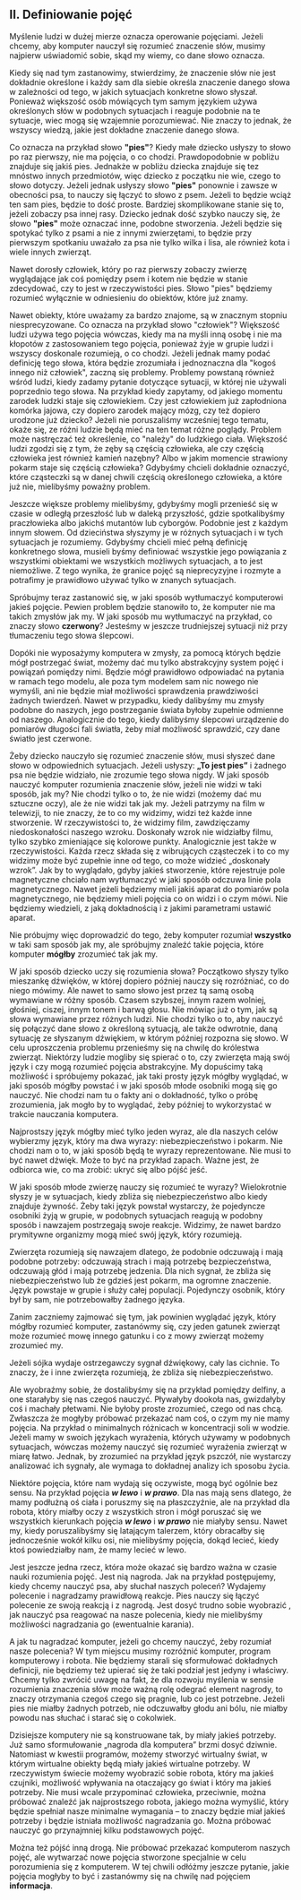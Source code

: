 ## II. Definiowanie pojęć

Myślenie ludzi w dużej mierze oznacza operowanie pojęciami.
Jeżeli chcemy, aby komputer nauczył się rozumieć znaczenie słów, musimy najpierw uświadomić sobie,
skąd my wiemy, co dane słowo oznacza.

Kiedy się nad tym zastanowimy, stwierdzimy, że znaczenie słów nie jest dokładnie określone
i każdy sam dla siebie określa znaczenie danego słowa w zależności od tego, w jakich sytuacjach konkretne słowo słyszał.
Ponieważ większość osób mówiących tym samym językiem używa określonych słów w podobnych sytuacjach
i reaguje podobnie na te sytuacje, wiec mogą się wzajemnie porozumiewać. Nie znaczy to jednak, że wszyscy wiedzą,
jakie jest dokładne znaczenie danego słowa. 

Co oznacza na przykład słowo **"pies"**? Kiedy małe dziecko usłyszy to słowo po raz pierwszy, nie ma pojęcia, o co chodzi.
Prawdopodobnie w pobliżu znajduje się jakiś pies. Jednakże w pobliżu dziecka znajduje się tez mnóstwo innych przedmiotów,
więc dziecko z początku nie wie, czego to słowo dotyczy. Jeżeli jednak usłyszy słowo **"pies"** ponownie i zawsze w obecności psa,
to nauczy się łączyć to słowo z psem. Jeżeli to będzie wciąż ten sam pies, będzie to dość proste.
Bardziej skomplikowane stanie się to, jeżeli zobaczy psa innej rasy. Dziecko jednak dość szybko nauczy się,
że słowo **"pies"** może oznaczać inne, podobne stworzenia. Jeżeli będzie się spotykać tylko z psami a nie z innymi zwierzętami,
to będzie przy pierwszym spotkaniu uważało za psa nie tylko wilka i lisa, ale również kota i wiele innych zwierząt. 

Nawet dorosły człowiek, który po raz pierwszy zobaczy zwierzę wyglądające jak coś pomiędzy psem i kotem
nie będzie w stanie zdecydować, czy to jest w rzeczywistości pies.
Słowo "pies" będziemy rozumieć wyłącznie w odniesieniu do obiektów, które już znamy.

Nawet obiekty, które uważamy za bardzo znajome, są w znacznym stopniu niesprecyzowane.
Co oznacza na przykład słowo "człowiek"? Większość ludzi używa tego pojęcia wówczas, kiedy ma na myśli inną osobę
i nie ma kłopotów z zastosowaniem tego pojęcia, ponieważ żyje w grupie ludzi i wszyscy doskonale rozumieją, o co chodzi.
Jeżeli jednak mamy podać definicję tego słowa, która będzie zrozumiała i jednoznaczna dla "kogoś innego niż człowiek",
zaczną się problemy. Problemy powstaną również wśród ludzi, kiedy zadamy pytanie dotyczące sytuacji,
w której nie używali poprzednio tego słowa. Na przykład kiedy zapytamy, od jakiego momentu zarodek ludzki staje się człowiekiem.
Czy jest człowiekiem już zapłodniona komórka jajowa, czy dopiero zarodek mający mózg, czy też dopiero urodzone już dziecko?
Jeżeli nie poruszaliśmy wcześniej tego tematu, okaże się, ze różni ludzie będą mieć na ten temat różne poglądy.
Problem może nastręczać też określenie, co "należy" do ludzkiego ciała. Większość ludzi zgodzi się z tym,
że zęby są częścią człowieka, ale czy częścią człowieka jest również kamień nazębny?
Albo w jakim momencie strawiony pokarm staje się częścią człowieka? Gdybyśmy chcieli dokładnie oznaczyć,
które cząsteczki są w danej chwili częścią określonego człowieka, a które już nie, mielibyśmy poważny problem.

Jeszcze większe problemy mielibyśmy, gdybyśmy mogli przenieść się w czasie w odległą przeszłość lub w daleką przyszłość,
gdzie spotkalibyśmy praczłowieka albo jakichś mutantów lub cyborgów. Podobnie jest z każdym innym słowem.
Od dzieciństwa słyszymy je w różnych sytuacjach i w tych sytuacjach je rozumiemy.
Gdybyśmy chcieli mieć pełną definicję konkretnego słowa, musieli byśmy definiować wszystkie jego powiązania z wszystkimi
obiektami we wszystkich możliwych sytuacjach, a to jest niemożliwe. Z tego wynika, że granice pojęć są nieprecyzyjne
i rozmyte a potrafimy je prawidłowo używać tylko w znanych sytuacjach.

Spróbujmy teraz zastanowić się, w jaki sposób wytłumaczyć komputerowi jakieś pojęcie.
Pewien problem będzie stanowiło to, że komputer nie ma takich zmysłów jak my.
W jaki sposób mu wytłumaczyć na przykład, co znaczy słowo **czerwony**?
Jesteśmy w jeszcze trudniejszej sytuacji niż przy tłumaczeniu tego słowa ślepcowi.

Dopóki nie wyposażymy komputera w zmysły, za pomocą których będzie mógł postrzegać świat,
możemy dać mu tylko abstrakcyjny system pojęć i powiązań pomiędzy nimi. Będzie mógł prawidłowo odpowiadać na pytania
w ramach tego modelu, ale poza tym modelem sam nic nowego nie wymyśli, ani nie będzie miał możliwości
sprawdzenia prawdziwości żadnych twierdzeń. Nawet w przypadku, kiedy dalibyśmy mu zmysły podobne do naszych,
jego postrzeganie świata byłoby zupełnie odmienne od naszego. Analogicznie do tego, kiedy dalibyśmy ślepcowi
urządzenie do pomiarów długości fali światła, żeby miał możliwość sprawdzić, czy dane światło jest czerwone.

Żeby dziecko nauczyło się rozumieć znaczenie słów, musi słyszeć dane słowo w odpowiednich sytuacjach.
Jeżeli usłyszy: **„To jest pies”** i żadnego psa nie będzie widziało, nie zrozumie tego słowa nigdy.
W jaki sposób nauczyć komputer rozumienia znaczenie słów, jeżeli nie widzi w taki sposób, jak my?
Nie chodzi tylko o to, że nie widzi (możemy dać mu sztuczne oczy), ale że nie widzi tak jak my.
Jeżeli patrzymy na film w telewizji, to nie znaczy, że to co my widzimy, widzi też każde inne stworzenie.
W rzeczywistości to, że widzimy film, zawdzięczamy niedoskonałości naszego wzroku.
Doskonały wzrok nie widziałby filmu, tylko szybko zmieniające się kolorowe punkty.
Analogicznie jest także w rzeczywistości. Każda rzecz składa się z wibrujących cząsteczek i to co my widzimy
może być zupełnie inne od tego, co może widzieć „doskonały wzrok”. Jak by to wyglądało, gdyby jakieś stworzenie,
które rejestruje pole magnetyczne chciało nam wytłumaczyć w jaki sposób odczuwa linie pola magnetycznego.
Nawet jeżeli będziemy mieli jakiś aparat do pomiarów pola magnetycznego, nie będziemy mieli pojęcia co on widzi
i o czym mówi. Nie będziemy wiedzieli, z jaką dokładnością i z jakimi parametrami ustawić aparat.

Nie próbujmy więc doprowadzić do tego, żeby komputer rozumiał **wszystko** w taki sam sposób jak my,
ale spróbujmy znaleźć takie pojęcia, które komputer **mógłby** zrozumieć tak jak my.

W jaki sposób dziecko uczy się rozumienia słowa? Początkowo słyszy tylko mieszankę dźwięków,
w której dopiero później nauczy się rozróżniać, co do niego mówimy.
Ale nawet to samo słowo jest przez tą samą osobą wymawiane w różny sposób. Czasem szybszej, innym razem wolniej,
głośniej, ciszej, innym tonem i barwą głosu. Nie mówiąc już o tym, jak są słowa wymawiane przez różnych ludzi.
Nie chodzi tylko o to, aby nauczyć się połączyć dane słowo z określoną sytuacją, ale także odwrotnie,
daną sytuację ze słyszanym dźwiękiem, w którym później rozpozna się słowo.
W celu uproszczenia problemu przenieśmy się na chwilę do królestwa zwierząt.
Niektórzy ludzie mogliby się spierać o to, czy zwierzęta mają swój język i czy mogą rozumieć pojęcia abstrakcyjne.
My dopuścimy taką możliwość i spróbujemy pokazać, jak taki prosty język mógłby wyglądać,
w jaki sposób mógłby powstać i w jaki sposób młode osobniki mogą się go nauczyć.
Nie chodzi nam tu o fakty ani o dokładność, tylko o próbę zrozumienia, jak mogło by to wyglądać,
żeby później to wykorzystać w trakcie nauczania komputera.

Najprostszy język mógłby mieć tylko jeden wyraz, ale dla naszych celów wybierzmy język, który ma dwa wyrazy:
niebezpieczeństwo i pokarm. Nie chodzi nam o to, w jaki sposób będą te wyrazy reprezentowane.
Nie musi to być nawet dźwięk. Może to być na przykład zapach. Ważne jest, że odbiorca wie, co ma zrobić:
ukryć się albo pójść jeść.

W jaki sposób młode zwierzę nauczy się rozumieć te wyrazy? Wielokrotnie słyszy je w sytuacjach,
kiedy zbliża się niebezpieczeństwo albo kiedy znajduje żywność. Żeby taki język powstał wystarczy,
że pojedyncze osobniki żyją w grupie, w podobnych sytuacjach reagują w podobny sposób i nawzajem postrzegają swoje reakcje.
Widzimy, że nawet bardzo prymitywne organizmy mogą mieć swój język, który rozumieją.

Zwierzęta rozumieją się nawzajem dlatego, że podobnie odczuwają i mają podobne potrzeby:
odczuwają strach i mają potrzebę bezpieczeństwa, odczuwają głód i mają potrzebę jedzenia.
Dla nich sygnał, że zbliża się niebezpieczeństwo lub że gdzieś jest pokarm, ma ogromne znaczenie.
Język powstaje w grupie i służy całej populacji. Pojedynczy osobnik, który był by sam,
nie potrzebowałby żadnego języka.

Zanim zaczniemy zajmować się tym, jak powinien wyglądać język, który mógłby rozumieć komputer,
zastanówmy się, czy jeden gatunek zwierząt może rozumieć mowę innego gatunku i co z mowy zwierząt możemy zrozumieć my.

Jeżeli sójka wydaje ostrzegawczy sygnał dźwiękowy, cały las cichnie. To znaczy, że i inne zwierzęta rozumieją,
że zbliża się niebezpieczeństwo.

Ale wyobraźmy sobie, że dostalibyśmy się na przykład pomiędzy delfiny, a one starałyby się nas czegoś nauczyć.
Pływałyby dookoła nas, gwizdałyby coś i machały płetwami. Nie byłoby proste zrozumieć, czego od nas chcą.
Zwłaszcza że mogłyby próbować przekazać nam coś, o czym my nie mamy pojęcia.
Na przykład o minimalnych różnicach w koncentracji soli w wodzie.
Jeżeli mamy w swoich językach wyrażenia, których używamy w podobnych sytuacjach,
wówczas możemy nauczyć się rozumieć wyrażenia zwierząt w miarę łatwo.
Jednak, by zrozumieć na przykład język pszczół, nie wystarczy analizować ich sygnały,
ale wymaga to dokładnej analizy ich sposobu życia.

Niektóre pojęcia, które nam wydają się oczywiste, mogą być ogólnie bez sensu.
Na przykład pojęcia **_w lewo_** i **_w prawo_**. Dla nas mają sens dlatego, że mamy podłużną oś ciała
i poruszmy się na płaszczyźnie, ale na przykład dla robota, który miałby oczy z wszystkich stron
i mógł poruszać się we wszystkich kierunkach pojęcia **_w lewo_** i **_w prawo_** nie miałyby sensu.
Nawet my, kiedy poruszalibyśmy się latającym talerzem, który obracałby się jednocześnie wokół kilku osi,
nie mielibyśmy pojęcia, dokąd lecieć, kiedy ktoś powiedziałby nam, że mamy lecieć w lewo.

Jest jeszcze jedna rzecz, która może okazać się bardzo ważna w czasie nauki rozumienia pojęć.
Jest nią nagroda. Jak na przykład postępujemy, kiedy chcemy nauczyć psa, aby słuchał naszych poleceń?
Wydajemy polecenie i nagradzamy prawidłową reakcje. Pies nauczy się łączyć polecenie ze swoją reakcją i z nagrodą.
Jest dosyć trudno sobie wyobrazić , jak nauczyć psa reagować na nasze polecenia,
kiedy nie mielibyśmy możliwości nagradzania go (ewentualnie karania).

A jak tu nagradzać komputer, jeżeli go chcemy nauczyć, żeby rozumiał nasze polecenia?
W tym miejscu musimy rozróżnić komputer, program komputerowy i robota.
Nie będziemy starali się sformułować dokładnych definicji,
nie będziemy też upierać się że taki podział jest jedyny i właściwy.
Chcemy tylko zwrócić uwagę na fakt, że dla rozwoju myślenia w sensie rozumienia znaczenia słów
może ważną rolę odegrać element nagrody, to znaczy otrzymania czegoś czego się pragnie, lub co jest potrzebne.
Jeżeli pies nie miałby żadnych potrzeb, nie odczuwałby głodu ani bólu, nie miałby powodu nas słuchać
i starać się o cokolwiek.

Dzisiejsze komputery nie są konstruowane tak, by miały jakieś potrzeby.
Już samo sformułowanie „nagroda dla komputera” brzmi dosyć dziwnie.
Natomiast w kwestii programów, możemy stworzyć wirtualny świat,
w którym wirtualne obiekty będą miały jakieś wirtualne potrzeby.
W rzeczywistym świecie możemy wyobrazić sobie robota, który ma jakieś czujniki,
możliwość wpływania na otaczający go świat i który ma jakieś potrzeby.
Nie musi wcale przypominać człowieka, przeciwnie, można próbować znaleźć jak najprostszego robota,
jakiego można wymyślić, który będzie spełniał nasze minimalne wymagania – to znaczy
będzie miał jakieś potrzeby i będzie istniała możliwość nagradzania go.
Można próbować nauczyć go przynajmniej kilku podstawowych pojęć.

Można też pójść inną drogą. Nie próbować przekazać komputerom naszych pojęć,
ale wytwarzać nowe pojęcia stworzone specjalnie w celu porozumienia się z komputerem.
W tej chwili odłóżmy jeszcze pytanie, jakie pojęcia mogłyby to być i zastanówmy się na chwilę
nad pojęciem **informacja**.
